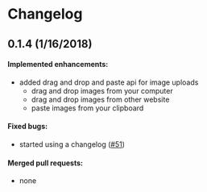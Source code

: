 # Changelog

0.1.4 (1/16/2018)
---
#### Implemented enhancements:
- added drag and drop and paste api for image uploads
    - drag and drop images from your computer
    - drag and drop images from other website
    - paste images from your clipboard
#### Fixed bugs: 
- started using a changelog ([#51](https://github.com/rlemon/se-chat-dark-theme-plus/issues/51))

#### Merged pull requests: 
- none


